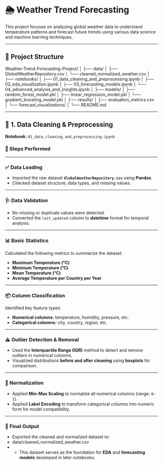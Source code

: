 # 🌦️ Weather Trend Forecasting

This project focuses on analyzing global weather data to understand temperature patterns and forecast future trends using various data science and machine learning techniques.

---

## 📁 Project Structure

Weather-Trend-Forecasting-Project/
│
├── data/
│ ├── GlobalWeatherRepository.csv
│ └── cleaned_normalized_weather.csv
│
├── notebooks/
│ ├── 01_data_cleaning_and_preprocessing.ipynb
│ ├── 02_eda_visualization.ipynb
│ ├── 03_forecasting_models.ipynb
│ └── 04_advanced_analysis_and_insights.ipynb
│
├── models/
│ ├── random_forest_model.pkl
│ ├── linear_regression_model.pkl
│ └── gradient_boosting_model.pkl
│
├── results/
│ ├── evaluation_metrics.csv
│ └── forecast_visualizations/
│
└── README.md


---

## 🧹 1. Data Cleaning & Preprocessing

**Notebook:** `01_data_cleaning_and_preprocessing.ipynb`

### 🔹 Steps Performed

---

### ✅ Data Loading
- Imported the raw dataset **`GlobalWeatherRepository.csv`** using **Pandas**.  
- Checked dataset structure, data types, and missing values.  

---

### 🩺 Data Validation
- No missing or duplicate values were detected.  
- Converted the `last_updated` column to **datetime** format for temporal analysis.  

---

### 📊 Basic Statistics
Calculated the following metrics to summarize the dataset:
- **Maximum Temperature (°C)**
- **Minimum Temperature (°C)**
- **Mean Temperature (°C)**
- **Average Temperature per Country per Year**

---

### 📦 Column Classification
Identified key feature types:
- **Numerical columns:** temperature, humidity, pressure, etc.  
- **Categorical columns:** city, country, region, etc.  

---

### ⚠️ Outlier Detection & Removal
- Used the **Interquartile Range (IQR)** method to detect and remove outliers in numerical columns.  
- Visualized distributions **before and after cleaning** using **boxplots** for comparison.  

---

### 🔄 Normalization
- Applied **Min-Max Scaling** to normalize all numerical columns (range: `0–1`).  
- Applied **Label Encoding** to transform categorical columns into numeric form for model compatibility.  

---

### 💾 Final Output
- Exported the cleaned and normalized dataset to:
- data/cleaned_normalized_weather.csv
- - This dataset serves as the foundation for **EDA** and **forecasting models** developed in later notebooks.


